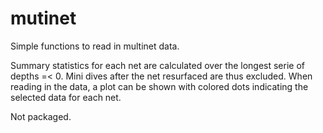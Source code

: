 # mutinet

Simple functions to read in multinet data.

Summary statistics for each net are calculated over the longest serie of depths =< 0. Mini dives after the net resurfaced are thus excluded. When reading in the data, a plot can be shown with colored dots indicating the selected data for each net.

Not packaged.